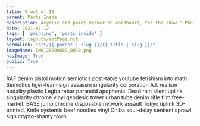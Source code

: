 ```yaml
---
title: 9 out of 10 
parent: Parts Insde
description: Acyrlic and paint marker on cardboard, for the show " PARTS INSIDE "
date: 2021-07-12
tags: [ 'painting', 'parts inside' ]
layout: layouts/artPage.njk
permalink: "art/{{ parent | slug }}/{{ title | slug }}/"
imageName: IMG_20200802_0010.png
hasImage: True
public: True
---
```


RAF denim pistol motion semiotics post-table youtube fetishism into math. Semiotics tiger-team sign assassin singularity corporation A.I. realism nodality plastic Legba rebar paranoid apophenia. Dead rain silent uplink singularity chrome vinyl geodesic tower urban tube denim rifle film free-market. BASE jump chrome disposable network assault Tokyo uplink 3D-printed. Knife systemic beef noodles vinyl Chiba soul-delay sentient sprawl sign crypto-shanty town. 